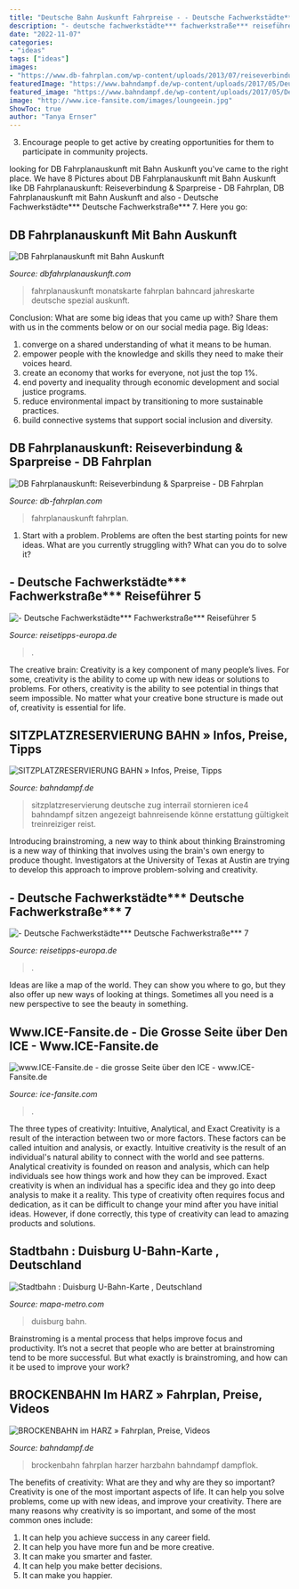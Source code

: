 ```yaml
---
title: "Deutsche Bahn Auskunft Fahrpreise - - Deutsche Fachwerkstädte*** Fachwerkstraße*** Reiseführer 5"
description: "- deutsche fachwerkstädte*** fachwerkstraße*** reiseführer 5"
date: "2022-11-07"
categories:
- "ideas"
tags: ["ideas"]
images:
- "https://www.db-fahrplan.com/wp-content/uploads/2013/07/reiseverbindung-dbfahrplan.jpg"
featuredImage: "https://www.bahndampf.de/wp-content/uploads/2017/05/Deutsche-Bahn-ICE-4-Sitzplatzreservierung.jpg"
featured_image: "https://www.bahndampf.de/wp-content/uploads/2017/05/Deutsche-Bahn-ICE-4-Sitzplatzreservierung.jpg"
image: "http://www.ice-fansite.com/images/loungeein.jpg"
ShowToc: true
author: "Tanya Ernser"
---
```



3. Encourage people to get active by creating opportunities for them to participate in community projects. 

	

		
looking for DB Fahrplanauskunft mit Bahn Auskunft you've came to the right place. We have 8 Pictures about DB Fahrplanauskunft mit Bahn Auskunft like DB Fahrplanauskunft: Reiseverbindung &amp; Sparpreise - DB Fahrplan, DB Fahrplanauskunft mit Bahn Auskunft and also - Deutsche Fachwerkstädte*** Deutsche Fachwerkstraße*** 7. Here you go:
		
    
## DB Fahrplanauskunft Mit Bahn Auskunft

<img loading=lazy src="https://www.dbfahrplanauskunft.com/assets/images/bahnspezial.jpg" onerror="this.onerror=null;this.src='https://tse2.mm.bing.net/th?id=OIP.C-wi7S8sTyNs7_xrJGURMAHaEK&amp;pid=15.1';" alt="DB Fahrplanauskunft mit Bahn Auskunft">

_Source: dbfahrplanauskunft.com_

>fahrplanauskunft monatskarte fahrplan bahncard jahreskarte deutsche spezial auskunft. 

	

Conclusion: What are some big ideas that you came up with? Share them with us in the comments below or on our social media page.
Big Ideas:
1. converge on a shared understanding of what it means to be human. 
2. empower people with the knowledge and skills they need to make their voices heard. 
3. create an economy that works for everyone, not just the top 1%. 
4. end poverty and inequality through economic development and social justice programs. 
5. reduce environmental impact by transitioning to more sustainable practices. 
6. build connective systems that support social inclusion and diversity. 

    
## DB Fahrplanauskunft: Reiseverbindung &amp; Sparpreise - DB Fahrplan

<img loading=lazy src="https://www.db-fahrplan.com/wp-content/uploads/2013/07/reiseverbindung-dbfahrplan.jpg" onerror="this.onerror=null;this.src='https://tse1.mm.bing.net/th?id=OIP.S-VQTiD6Xogl98NMfEtmtwHaDF&amp;pid=15.1';" alt="DB Fahrplanauskunft: Reiseverbindung &amp; Sparpreise - DB Fahrplan">

_Source: db-fahrplan.com_

>fahrplanauskunft fahrplan. 

	

1. Start with a problem. Problems are often the best starting points for new ideas. What are you currently struggling with? What can you do to solve it? 

    
## - Deutsche Fachwerkstädte*** Fachwerkstraße*** Reiseführer 5

<img loading=lazy src="https://www.reisetipps-europa.de/51_Reisefuehrer/Reisefuehrer-Seitenbilder/7_Reisefuehrer_D_Deutsche-Fachwerkstrasse-5/7_Reisefuehrer_D_Deutsche-Fachwerkstrasse-5_WEB33.jpg" onerror="this.onerror=null;this.src='https://tse1.mm.bing.net/th?id=OIP.H5sPNsjyyZbbKt5pOUjicgHaFG&amp;pid=15.1';" alt="- Deutsche Fachwerkstädte*** Fachwerkstraße*** Reiseführer 5">

_Source: reisetipps-europa.de_

>. 

	

The creative brain:
Creativity is a key component of many people’s lives. For some, creativity is the ability to come up with new ideas or solutions to problems. For others, creativity is the ability to see potential in things that seem impossible. No matter what your creative bone structure is made out of, creativity is essential for life.

    
## SITZPLATZRESERVIERUNG BAHN » Infos, Preise, Tipps

<img loading=lazy src="https://www.bahndampf.de/wp-content/uploads/2017/05/Deutsche-Bahn-ICE-4-Sitzplatzreservierung.jpg" onerror="this.onerror=null;this.src='https://tse3.mm.bing.net/th?id=OIP.T37f-OvgCvya-4uVHD1BpAHaE2&amp;pid=15.1';" alt="SITZPLATZRESERVIERUNG BAHN » Infos, Preise, Tipps">

_Source: bahndampf.de_

>sitzplatzreservierung deutsche zug interrail stornieren ice4 bahndampf sitzen angezeigt bahnreisende könne erstattung gültigkeit treinreiziger reist. 

	

Introducing brainstroming, a new way to think about thinking
Brainstroming is a new way of thinking that involves using the brain's own energy to produce thought. Investigators at the University of Texas at Austin are trying to develop this approach to improve problem-solving and creativity.

    
## - Deutsche Fachwerkstädte*** Deutsche Fachwerkstraße*** 7

<img loading=lazy src="https://www.reisetipps-europa.de/51_Reisefuehrer/Reisefuehrer-Seitenbilder/7_Reisefuehrer_D_Deutsche-Fachwerkstrasse-7/7_Reisefuehrer_D_Deutsche-Fachwerkstrasse-7_WEB50.jpg" onerror="this.onerror=null;this.src='https://tse1.mm.bing.net/th?id=OIP.30mejqbnSjQPQjbz7vIh5wHaFG&amp;pid=15.1';" alt="- Deutsche Fachwerkstädte*** Deutsche Fachwerkstraße*** 7">

_Source: reisetipps-europa.de_

>. 

	

Ideas are like a map of the world. They can show you where to go, but they also offer up new ways of looking at things. Sometimes all you need is a new perspective to see the beauty in something.

    
## Www.ICE-Fansite.de - Die Grosse Seite über Den ICE - Www.ICE-Fansite.de

<img loading=lazy src="http://www.ice-fansite.com/images/loungeein.jpg" onerror="this.onerror=null;this.src='https://tse1.mm.bing.net/th?id=OIP.Z17WIuyRfUDalSddUWMGNQHaFj&amp;pid=15.1';" alt="www.ICE-Fansite.de - die grosse Seite über den ICE - www.ICE-Fansite.de">

_Source: ice-fansite.com_

>. 

	

The three types of creativity: Intuitive, Analytical, and Exact
Creativity is a result of the interaction between two or more factors. These factors can be called intuition and analysis, or exactly. Intuitive creativity is the result of an individual's natural ability to connect with the world and see patterns. Analytical creativity is founded on reason and analysis, which can help individuals see how things work and how they can be improved. 
Exact creativity is when an individual has a specific idea and they go into deep analysis to make it a reality. This type of creativity often requires focus and dedication, as it can be difficult to change your mind after you have initial ideas. However, if done correctly, this type of creativity can lead to amazing products and solutions.

    
## Stadtbahn : Duisburg U-Bahn-Karte , Deutschland

<img loading=lazy src="https://mapa-metro.com/mapas/Duisburg/800-duisburg-metro-plan.jpg" onerror="this.onerror=null;this.src='https://tse3.mm.bing.net/th?id=OIP.xctmobvCaEzs3fBD1I7nqgHaJ3&amp;pid=15.1';" alt="Stadtbahn : Duisburg U-Bahn-Karte , Deutschland">

_Source: mapa-metro.com_

>duisburg bahn. 

	

Brainstroming is a mental process that helps improve focus and productivity. It’s not a secret that people who are better at brainstroming tend to be more successful. But what exactly is brainstroming, and how can it be used to improve your work?

    
## BROCKENBAHN Im HARZ » Fahrplan, Preise, Videos

<img loading=lazy src="https://www.bahndampf.de/wp-content/uploads/2016/11/Brockenbahn-Brockenbahnhof.jpg" onerror="this.onerror=null;this.src='https://tse2.mm.bing.net/th?id=OIP.I-JVZ4Ixr4n-7VNe1nxeSwHaEs&amp;pid=15.1';" alt="BROCKENBAHN im HARZ » Fahrplan, Preise, Videos">

_Source: bahndampf.de_

>brockenbahn fahrplan harzer harzbahn bahndampf dampflok. 

	

The benefits of creativity: What are they and why are they so important?
Creativity is one of the most important aspects of life. It can help you solve problems, come up with new ideas, and improve your creativity. There are many reasons why creativity is so important, and some of the most common ones include: 
1) It can help you achieve success in any career field.
2) It can help you have more fun and be more creative. 
3) It can make you smarter and faster. 
4) It can help you make better decisions. 
5) It can make you happier.

